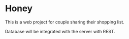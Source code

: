 Honey
=====

This is a web project for couple sharing their shopping list.

Database will be integrated with the server with REST.
